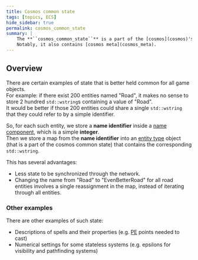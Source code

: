 ```yaml
---
title: Cosmos common state
tags: [topics, ECS] 
hide_sidebar: true
permalink: cosmos_common_state
summary: |
    The **``cosmos_common_state``** is a part of the [cosmos](cosmos)'s [significant state (``cosmos::significant``)](cosmos#significant) that is not tied to any particular [entity](entity).  
    Notably, it also contains [cosmos meta](cosmos_meta).
---
```


## Overview

There are certain examples of state that is better held common for all game objects.  
For example: if there exist 200 entities named "Road", it makes no sense to store 2 hundred ``std::wstring``s containing a value of "Road".  
It would be better if those 200 entities could share a single ``std::wstring`` that they could refer to by a simple identifier.

So, for each such entity, we store a **name identifier** inside a [name component](name_component), which is a simple **integer**.  
Then we store a map from the **name identifier** into an [entity type](entity_type) object (that is a part of the cosmos common state) that contains the corresponding ``std::wstring``.  

This has several advantages:  
- Less state to be synchronized through the network.
- Changing the name from "Road" to "EvenBetterRoad" for all road entities involves a single reassignment in the map, instead of iterating through all entities.

### Other examples

There are other examples of such state:
- Descriptions of spells and their properties (e.g. [PE](personal_electricity) points needed to cast)
- Numerical settings for some stateless systems (e.g. epsilons for visibility and pathfinding systems)
